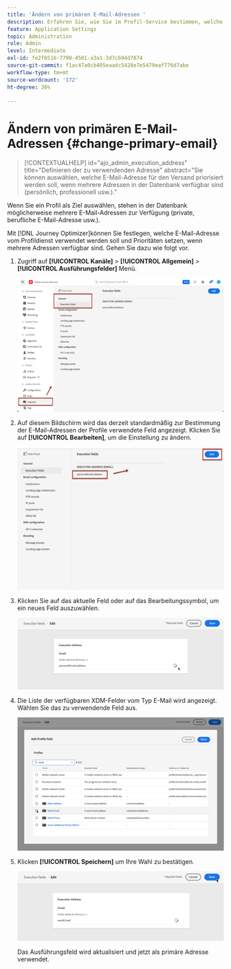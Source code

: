 ```yaml
---
title: 'Ändern von primären E-Mail-Adressen '
description: Erfahren Sie, wie Sie im Profil-Service bestimmen, welche E-Mail-Adresse verwendet werden soll.
feature: Application Settings
topic: Administration
role: Admin
level: Intermediate
exl-id: fe2f6516-7790-4501-a3a1-3d7cb94d7874
source-git-commit: f1ac47a0cb405eaadc5428e7e5479eaf776d7abe
workflow-type: tm+mt
source-wordcount: '172'
ht-degree: 36%

---
```


# Ändern von primären E-Mail-Adressen {#change-primary-email}

>[!CONTEXTUALHELP]
>id="ajo_admin_execution_address"
>title="Definieren der zu verwendenden Adresse"
>abstract="Sie können auswählen, welche E-Mail-Adresse für den Versand priorisiert werden soll, wenn mehrere Adressen in der Datenbank verfügbar sind (persönlich, professionell usw.)."

Wenn Sie ein Profil als Ziel auswählen, stehen in der Datenbank möglicherweise mehrere E-Mail-Adressen zur Verfügung (private, berufliche E-Mail-Adresse usw.).

Mit [!DNL Journey Optimizer]können Sie festlegen, welche E-Mail-Adresse vom Profildienst verwendet werden soll und Prioritäten setzen, wenn mehrere Adressen verfügbar sind. Gehen Sie dazu wie folgt vor.

1. Zugriff auf  **[!UICONTROL Kanäle]** > **[!UICONTROL Allgemein]** > **[!UICONTROL Ausführungsfelder]** Menü.

   ![](assets/primary-address-execution-fields.png)

1. Auf diesem Bildschirm wird das derzeit standardmäßig zur Bestimmung der E-Mail-Adressen der Profile verwendete Feld angezeigt. Klicken Sie auf **[!UICONTROL Bearbeiten]**, um die Einstellung zu ändern.

   ![](assets/primary-address.png)

1. Klicken Sie auf das aktuelle Feld oder auf das Bearbeitungssymbol, um ein neues Feld auszuwählen.

   ![](assets/primary-address-edit.png)

1. Die Liste der verfügbaren XDM-Felder vom Typ E-Mail wird angezeigt. Wählen Sie das zu verwendende Feld aus.

   ![](assets/primary-address-field.png)

1. Klicken **[!UICONTROL Speichern]** um Ihre Wahl zu bestätigen.

   ![](assets/primary-address-save.png)

   Das Ausführungsfeld wird aktualisiert und jetzt als primäre Adresse verwendet.

<!--1. You can also select an additional field to use as secondary email address. This allows you to determine which field to use if the primary field is empty for a profile. -->
